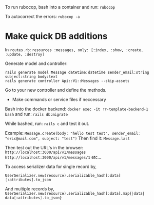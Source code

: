 To run rubocop, bash into a container and run:
`rubocop`

To autocorrect the errors:
`rubocop -a`


# Make quick DB additions

In `routes.rb`: `resources :messages, only: [:index, :show, :create, :update, :destroy]`

Generate model and controller:
```
rails generate model Message datetime:datetime sender_email:string subject:string body:text
rails generate controller Api::V1::Messages --skip-assets
```

Go to your new controller and define the methods.
- Make commands or service files if neccessary

Bash into the docker backend:
`docker exec -it rr-template-backend-1 bash` 
and run: `rails db:migrate`

While bashed, run: `rails c` and test it out.

Example:
`Message.create(body: "hello test test", sender_email: "eric@mail.com", subject: "test")`
Then find it: `Message.last`

Then test out the URL's in the browser:
`http://localhost:3000/api/v1/messages`
`http://localhost:3000/api/v1/messages/1` etc...


To access serializer data for single record by,

`UserSerializer.new(resource).serializable_hash[:data][:attributes].to_json`

And multiple records by,
`UserSerializer.new(resource).serializable_hash[:data].map{|data| data[:attributes].to_json}`

